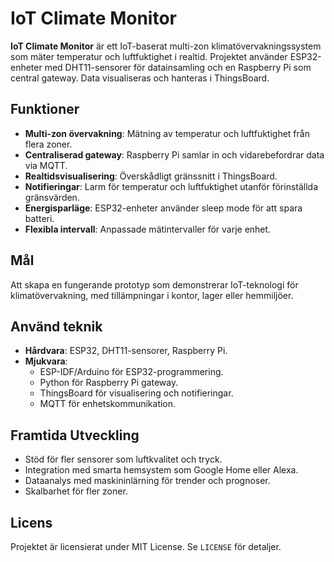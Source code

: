 # IoT Climate Monitor

**IoT Climate Monitor** är ett IoT-baserat multi-zon klimatövervakningssystem som mäter temperatur och luftfuktighet i realtid. Projektet använder ESP32-enheter med DHT11-sensorer för datainsamling och en Raspberry Pi som central gateway. Data visualiseras och hanteras i ThingsBoard.

## Funktioner
- **Multi-zon övervakning**: Mätning av temperatur och luftfuktighet från flera zoner.
- **Centraliserad gateway**: Raspberry Pi samlar in och vidarebefordrar data via MQTT.
- **Realtidsvisualisering**: Överskådligt gränssnitt i ThingsBoard.
- **Notifieringar**: Larm för temperatur och luftfuktighet utanför förinställda gränsvärden.
- **Energisparläge**: ESP32-enheter använder sleep mode för att spara batteri.
- **Flexibla intervall**: Anpassade mätintervaller för varje enhet.

## Mål
Att skapa en fungerande prototyp som demonstrerar IoT-teknologi för klimatövervakning, med tillämpningar i kontor, lager eller hemmiljöer.

## Använd teknik
- **Hårdvara**: ESP32, DHT11-sensorer, Raspberry Pi.
- **Mjukvara**: 
  - ESP-IDF/Arduino för ESP32-programmering.
  - Python för Raspberry Pi gateway.
  - ThingsBoard för visualisering och notifieringar.
  - MQTT för enhetskommunikation.

## Framtida Utveckling
- Stöd för fler sensorer som luftkvalitet och tryck.
- Integration med smarta hemsystem som Google Home eller Alexa.
- Dataanalys med maskininlärning för trender och prognoser.
- Skalbarhet för fler zoner.

## Licens
Projektet är licensierat under MIT License. Se `LICENSE` för detaljer.
